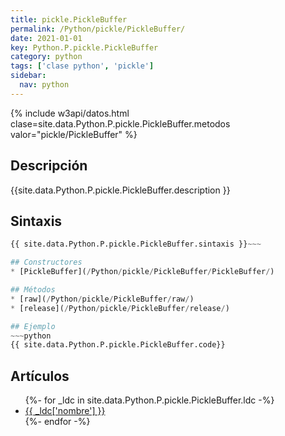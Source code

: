 ```yaml
---
title: pickle.PickleBuffer
permalink: /Python/pickle/PickleBuffer/
date: 2021-01-01
key: Python.P.pickle.PickleBuffer
category: python
tags: ['clase python', 'pickle']
sidebar: 
  nav: python
---
```


{% include w3api/datos.html clase=site.data.Python.P.pickle.PickleBuffer.metodos valor="pickle/PickleBuffer" %}

## Descripción
{{site.data.Python.P.pickle.PickleBuffer.description }}

## Sintaxis
~~~python
{{ site.data.Python.P.pickle.PickleBuffer.sintaxis }}~~~

## Constructores
* [PickleBuffer](/Python/pickle/PickleBuffer/PickleBuffer/)

## Métodos
* [raw](/Python/pickle/PickleBuffer/raw/)
* [release](/Python/pickle/PickleBuffer/release/)

## Ejemplo
~~~python
{{ site.data.Python.P.pickle.PickleBuffer.code}}
~~~

## Artículos
<ul>
{%- for _ldc in site.data.Python.P.pickle.PickleBuffer.ldc -%}
   <li>
       <a href="{{_ldc['url'] }}">{{ _ldc['nombre'] }}</a>
   </li>
{%- endfor -%}
</ul>
